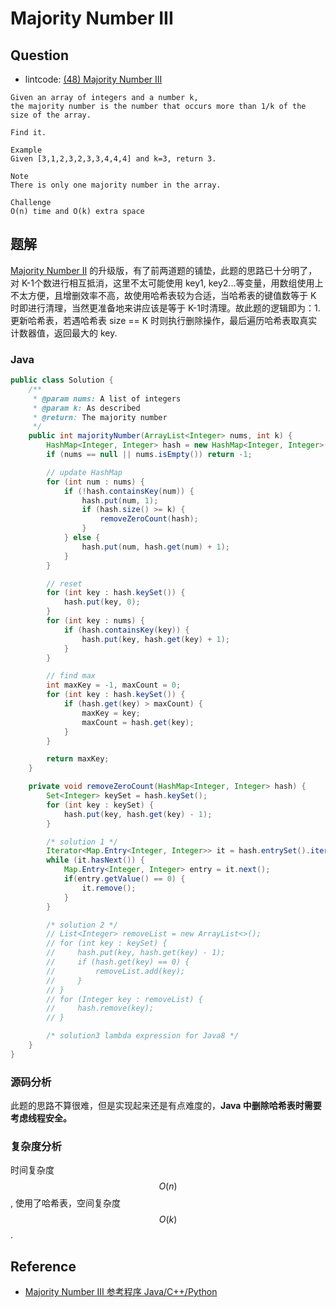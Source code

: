 # Majority Number III

## Question

- lintcode: [(48) Majority Number III](http://www.lintcode.com/en/problem/majority-number-iii/)

```
Given an array of integers and a number k,
the majority number is the number that occurs more than 1/k of the size of the array.

Find it.

Example
Given [3,1,2,3,2,3,3,4,4,4] and k=3, return 3.

Note
There is only one majority number in the array.

Challenge
O(n) time and O(k) extra space
```

## 题解

[Majority Number II](http://algorithm.yuanbin.me/zh-hans/math_and_bit_manipulation/majority_number_ii.html) 的升级版，有了前两道题的铺垫，此题的思路已十分明了，对 K-1个数进行相互抵消，这里不太可能使用 key1, key2...等变量，用数组使用上不太方便，且增删效率不高，故使用哈希表较为合适，当哈希表的键值数等于 K 时即进行清理，当然更准备地来讲应该是等于 K-1时清理。故此题的逻辑即为：1. 更新哈希表，若遇哈希表 size == K 时则执行删除操作，最后遍历哈希表取真实计数器值，返回最大的 key.


### Java

```java
public class Solution {
    /**
     * @param nums: A list of integers
     * @param k: As described
     * @return: The majority number
     */
    public int majorityNumber(ArrayList<Integer> nums, int k) {
        HashMap<Integer, Integer> hash = new HashMap<Integer, Integer>();
        if (nums == null || nums.isEmpty()) return -1;

        // update HashMap
        for (int num : nums) {
            if (!hash.containsKey(num)) {
                hash.put(num, 1);
                if (hash.size() >= k) {
                    removeZeroCount(hash);
                }
            } else {
                hash.put(num, hash.get(num) + 1);
            }
        }

        // reset
        for (int key : hash.keySet()) {
            hash.put(key, 0);
        }
        for (int key : nums) {
            if (hash.containsKey(key)) {
                hash.put(key, hash.get(key) + 1);
            }
        }

        // find max
        int maxKey = -1, maxCount = 0;
        for (int key : hash.keySet()) {
            if (hash.get(key) > maxCount) {
                maxKey = key;
                maxCount = hash.get(key);
            }
        }

        return maxKey;
    }

    private void removeZeroCount(HashMap<Integer, Integer> hash) {
        Set<Integer> keySet = hash.keySet();
        for (int key : keySet) {
            hash.put(key, hash.get(key) - 1);
        }

        /* solution 1 */
        Iterator<Map.Entry<Integer, Integer>> it = hash.entrySet().iterator();
        while (it.hasNext()) {
            Map.Entry<Integer, Integer> entry = it.next();
            if(entry.getValue() == 0) {
                it.remove();
            }
        }

        /* solution 2 */
        // List<Integer> removeList = new ArrayList<>();
        // for (int key : keySet) {
        //     hash.put(key, hash.get(key) - 1);
        //     if (hash.get(key) == 0) {
        //         removeList.add(key);
        //     }
        // }
        // for (Integer key : removeList) {
        //     hash.remove(key);
        // }

        /* solution3 lambda expression for Java8 */
    }
}
```

### 源码分析

此题的思路不算很难，但是实现起来还是有点难度的，**Java 中删除哈希表时需要考虑线程安全。**

### 复杂度分析

时间复杂度 $$O(n)$$, 使用了哈希表，空间复杂度 $$O(k)$$.

## Reference

- [Majority Number III 参考程序 Java/C++/Python](http://www.jiuzhang.com/solutions/majority-number-iii/)
